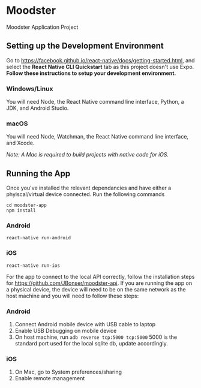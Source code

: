 # Moodster
Moodster Application Project

## Setting up the Development Environment

Go to https://facebook.github.io/react-native/docs/getting-started.html, and select the **React Native CLI Quickstart** tab as this project doesn't use Expo. **Follow these instructions to setup your development environment.**

### Windows/Linux

You will need Node, the React Native command line interface, Python, a JDK, and Android Studio.

### macOS
 
You will need Node, Watchman, the React Native command line interface, and Xcode.

*Note: A Mac is required to build projects with native code for iOS.*


## Running the App
Once you've installed the relevant dependancies and have either a phyiscal/virtual device connected. Run the following commands
```
cd moodster-app
npm install
```

### Android
```
react-native run-android
```

### iOS
```
react-native run-ios
```

For the app to connect to the local API correctly, follow the installation steps for https://github.com/JBonser/moodster-api.
If you are running the app on a physical device, the device will need to be on the same network as the host machine and you will need to follow these steps:

### Android

1) Connect Android mobile device with USB cable to laptop
2) Enable USB Debugging on mobile device
3) On host machine, run ```adb reverse tcp:5000 tcp:5000```
    5000 is the standard port used for the local sqlite db, update accordingly.

### iOS

1) On Mac, go to System preferences/sharing
2) Enable remote management
